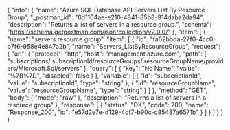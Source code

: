 {
  "info": {
    "name": "Azure SQL Database API Servers List By Resource Group",
    "_postman_id": "6d1104ae-e210-4841-85b8-914daba2da94",
    "description": "Returns a list of servers in a resource group.",
    "schema": "https://schema.getpostman.com/json/collection/v2.0.0/"
  },
  "item": [
    {
      "name": "servers resource group",
      "item": [
        {
          "id": "fa62bbda-27f0-4cc0-b7f6-958e4e847a2b",
          "name": "Servers_ListByResourceGroup",
          "request": {
            "url": {
              "protocol": "http",
              "host": "management.azure.com",
              "path": [
                "subscriptions/:subscriptionId/resourceGroups/:resourceGroupName/providers/Microsoft.Sql/servers"
              ],
              "query": [
                {
                  "key": "No Name",
                  "value": "%7B%7D",
                  "disabled": false
                }
              ],
              "variable": [
                {
                  "id": "subscriptionId",
                  "value": "subscriptionId",
                  "type": "string"
                },
                {
                  "id": "resourceGroupName",
                  "value": "resourceGroupName",
                  "type": "string"
                }
              ]
            },
            "method": "GET",
            "body": {
              "mode": "raw"
            },
            "description": "Returns a list of servers in a resource group"
          },
          "response": [
            {
              "status": "OK",
              "code": 200,
              "name": "Response_200",
              "id": "e57d2e7e-d129-4cf7-b90c-c85487a6571b"
            }
          ]
        }
      ]
    }
  ]
}